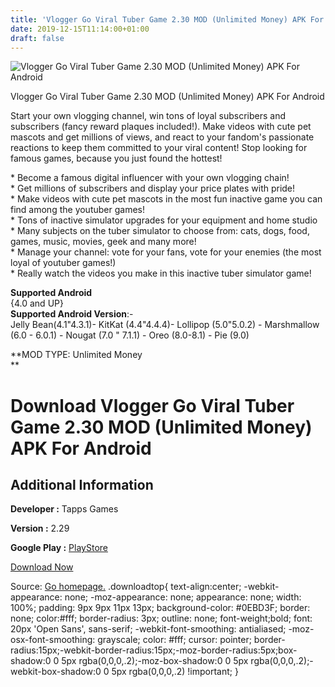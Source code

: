 ```yaml
---
title: 'Vlogger Go Viral Tuber Game 2.30 MOD (Unlimited Money) APK For Android'
date: 2019-12-15T11:14:00+01:00
draft: false
---
```


![Vlogger Go Viral Tuber Game 2.30 MOD (Unlimited Money) APK For Android](https://i0.wp.com/apkhome.net/wp-content/uploads/2019/12/Vlogger-Go-Viral-Tuber-Game-2.30-MOD-Unlimited-Money.png "Vlogger Go Viral Tuber Game 2.30 MOD (Unlimited Money) APK For Android")

  

Vlogger Go Viral Tuber Game 2.30 MOD (Unlimited Money) APK For Android

Start your own vlogging channel, win tons of loyal subscribers and subscribers (fancy reward plaques included!). Make videos with cute pet mascots and get millions of views, and react to your fandom's passionate reactions to keep them committed to your viral content! Stop looking for famous games, because you just found the hottest!

\* Become a famous digital influencer with your own vlogging chain!  
\* Get millions of subscribers and display your price plates with pride!  
\* Make videos with cute pet mascots in the most fun inactive game you can find among the youtuber games!  
\* Tons of inactive simulator upgrades for your equipment and home studio  
\* Many subjects on the tuber simulator to choose from: cats, dogs, food, games, music, movies, geek and many more!  
\* Manage your channel: vote for your fans, vote for your enemies (the most loyal of youtuber games!)  
\* Really watch the videos you make in this inactive tuber simulator game!

**Supported Android**  
{4.0 and UP}  
**Supported Android Version**:-  
Jelly Bean(4.1"4.3.1)- KitKat (4.4"4.4.4)- Lollipop (5.0"5.0.2) - Marshmallow (6.0 - 6.0.1) - Nougat (7.0 " 7.1.1) - Oreo (8.0-8.1) - Pie (9.0)

**MOD TYPE: Unlimited Money  
**

Download Vlogger Go Viral Tuber Game 2.30 MOD (Unlimited Money) APK For Android
===============================================================================

Additional Information
----------------------

**Developer :** Tapps Games

**Version :** 2.29

**Google Play :** [PlayStore](https://play.google.com/store/apps/details?id=br.com.tapps.vloggergoviral)

  

[Download Now](https://store4app.co/post/vlogger-go-viral-tuber-game-2-30-mod-unlimited-money-apk-for-android_1576401716)

  
Source: [Go homepage.](https://store4app.co/post/vlogger-go-viral-tuber-game-2-30-mod-unlimited-money-apk-for-android_1576401716) .downloadtop{ text-align:center; -webkit-appearance: none; -moz-appearance: none; appearance: none; width: 100%; padding: 9px 9px 11px 13px; background-color: #0EBD3F; border: none; color:#fff; border-radius: 3px; outline: none; font-weight;bold; font: 20px 'Open Sans', sans-serif; -webkit-font-smoothing: antialiased; -moz-osx-font-smoothing: grayscale; color: #fff; cursor: pointer; border-radius:15px;-webkit-border-radius:15px;-moz-border-radius:5px;box-shadow:0 0 5px rgba(0,0,0,.2);-moz-box-shadow:0 0 5px rgba(0,0,0,.2);-webkit-box-shadow:0 0 5px rgba(0,0,0,.2) !important; }